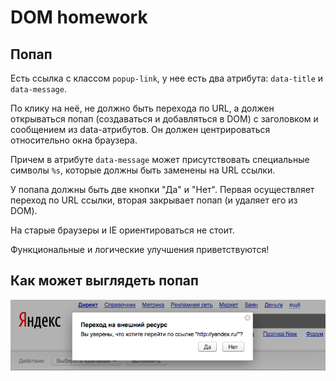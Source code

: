 DOM homework
======

Попап
------------

Есть ссылка с классом `popup-link`, у нее есть два атрибута: `data-title` и `data-message`.

По клику на неё, не должно быть перехода по URL, а должен открываться попап (создаваться и добавляться в DOM) с заголовком и сообщением из data-атрибутов. Он должен центрироваться относительно окна браузера.

Причем в атрибуте `data-message` может присутствовать специальные символы `%s`, которые должны быть заменены на URL ссылки.

У попапа должны быть две кнопки "Да" и "Нет". Первая осуществляет переход по URL ссылки, вторая закрывает попап (и удаляет его из DOM).

На старые браузеры и IE ориентироваться не стоит.

Функциональные и логические улучшения приветствуются!


Как может выглядеть попап
------------------------
![:)](homework.png)
